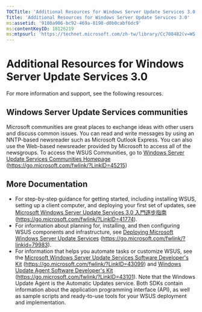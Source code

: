 ```yaml
---
TOCTitle: 'Additional Resources for Windows Server Update Services 3.0'
Title: 'Additional Resources for Windows Server Update Services 3.0'
ms:assetid: '9180a906-bc92-469a-8198-d0b0cabf6dc9'
ms:contentKeyID: 18126219
ms:mtpsurl: 'https://technet.microsoft.com/zh-tw/library/Cc708482(v=WS.10)'
---
```


Additional Resources for Windows Server Update Services 3.0
===========================================================

For more information and support, see the following resources.

Windows Server Update Services communities
------------------------------------------

Microsoft communities are great places to exchange ideas with other users and discuss common issues. You can read and write messages by using an NNTP-based newsreader such as Microsoft Outlook Express. You can also use the Web-based newsreader provided by Microsoft to access all of the newsgroups. To access the WSUS Communities, go to [Windows Server Update Services Communities Homepage](https://go.microsoft.com/fwlink/?linkid=45215) (https://go.microsoft.com/fwlink/?LinkID=45215)

More Documentation
------------------

-   For step-by-step guidance for getting started, including installing WSUS, setting up a client computer, and deploying your first set of updates, see [Microsoft Windows Server Update Services 3.0 入門逐步指南](https://technet.microsoft.com/a68a19d2-630e-45d6-b596-d24dac987b64)(https://go.microsoft.com/fwlink/?LinkID=41774).
-   For information about planning for, installing, and then configuring WSUS components and infrastructure, see [Deploying Microsoft Windows Server Update Services](https://go.microsoft.com/fwlink/?linkid=79983) (https://go.microsoft.com/fwlink/?linkid=79983).
-   For information that helps you automate tasks or customize WSUS, see the [Microsoft Windows Server Update Services Software Developer's Kit](https://go.microsoft.com/fwlink/?linkid=43099) (https://go.microsoft.com/fwlink/?LinkID=43099) and [Windows Update Agent Software Developer's Kit](https://go.microsoft.com/fwlink/?linkid=43101) (https://go.microsoft.com/fwlink/?LinkID=43101). Note that the Windows Update Agent is the Automatic Updates service. Both SDKs contain information about the application programming interface (API), as well as sample scripts and ready-to-use tools for your WSUS deployment and implementation.
